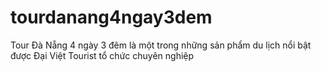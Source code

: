 # tourdanang4ngay3dem
Tour Đà Nẵng 4 ngày 3 đêm là một trong những sản phẩm du lịch nổi bật được Đại Việt Tourist tổ chức chuyên nghiệp
